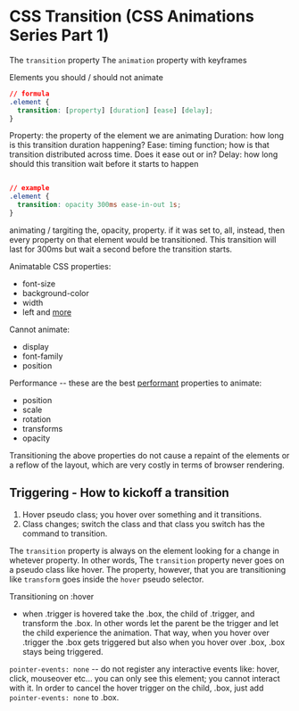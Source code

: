 # CSS Transition (CSS Animations Series Part 1)

The `transition` property
The `animation` property with keyframes

Elements you should / should not animate

```css
// formula
.element {
  transition: [property] [duration] [ease] [delay];
}
```
Property: the property of the element we are animating
Duration: how long is this transition duration happening? 
Ease: timing function; how is that transition distributed across time. Does it ease out or in?
Delay: how long should this transition wait before it starts to happen

```css

// example
.element {
  transition: opacity 300ms ease-in-out 1s;
}
```

animating / targiting the, opacity, property. if it was set to, all, instead, then
every property on that element would be transitioned. This transition will last for 300ms
but wait a second before the transition starts. 

Animatable CSS properties:
* font-size
* background-color
* width
* left
and [more](http://oli.jp/2010/css-animatable-properties/)

Cannot animate:
* display
* font-family
* position

Performance -- these are the best [performant](https://www.html5rocks.com/en/tutorials/speed/high-performance-animations/) properties to animate:
* position 
* scale
* rotation
* transforms
* opacity

Transitioning the above properties do not cause a repaint of the elements or a reflow of the 
layout, which are very costly in terms of browser rendering. 

## Triggering - How to kickoff a transition
1. Hover pseudo class; you hover over something and it transitions.
2. Class changes; switch the class and that class you switch has the command to transition.


The `transition` property is always on the element looking for a change in whetever property. In other words,
The `transition` property never goes on a pseudo class like hover. The property, however, that you are
transitioning like `transform` goes inside the `hover` pseudo selector.  

Transitioning on :hover
* when .trigger is hovered take the .box, the child of .trigger, and transform the .box. In other words
let the parent be the trigger and let the child experience the animation. That way, when you hover over
.trigger the .box gets triggered but also when you hover over .box, .box stays being triggered.

`pointer-events: none` -- do not register any interactive events like: hover, click, mouseover etc...
you can only see this element; you cannot interact with it. In order to cancel the hover trigger on 
the child, .box, just add `pointer-events: none` to .box.
